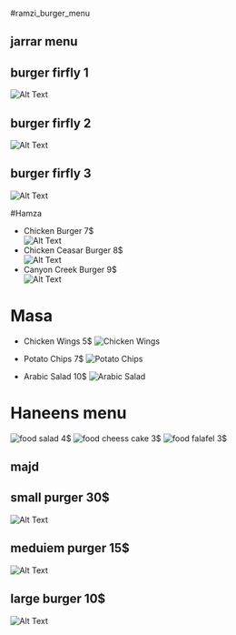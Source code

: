 #ramzi_burger_menu 


## jarrar menu 
## burger firfly 1 
![Alt Text](http://www.bk.com/sites/default/files/Hero_0004_BBQ_Bacon_Whopper.png)
## burger firfly 2 
![Alt Text](http://www.bk.com/sites/default/files/Hero_0004_BBQ_Bacon_Whopper.png)
## burger firfly 3
![Alt Text](http://www.bk.com/sites/default/files/Hero_0004_BBQ_Bacon_Whopper.png)


#Hamza
 * Chicken Burger   7$    
 ![Alt Text](https://encrypted-tbn0.gstatic.com/images?q=tbn:ANd9GcR7pJibV3keTTg8zrylf8axbenIyjc5Ub68kZ-hM0U37mNeov_SfQ)
 * Chicken Ceasar Burger  8$   
 ![Alt Text](https://encrypted-tbn0.gstatic.com/images?q=tbn:ANd9GcQZOq_8jNUXpbrZKGRkkcAZFOuoOwpcbNRRvhB2TJ6vL4JluUBHQ)
 * Canyon Creek Burger    9$   
 ![Alt Text](http://dillankebab.com/wp-content/uploads/2014/07/Burgers-GDL-Spicy-Chicken-ME.jpg)

# Masa
* Chicken Wings 5$ ![Chicken Wings](http://thewoksoflife.com/wp-content/uploads/2017/04/fish-sauce-chicken-wings-13.jpg)

* Potato Chips 7$ ![Potato Chips](http://global-cdn.skinnyms.com/wp-content/uploads/2012/04/Sweet-Potato-Chips-1.jpg)

* Arabic Salad 10$ ![Arabic Salad](https://upload.wikimedia.org/wikipedia/commons/9/93/Fattoush_mixed-salad.jpg)


# Haneens menu
![food](https://s3.envato.com/files/200433990/Preview%20Images%20Set/Food%20Menu%20Trifold%20Brochure%20Vol.01%20-%20Back-01.jpg)                   salad           4$
![food](https://s3.envato.com/files/200433990/Preview%20Images%20Set/Food%20Menu%20Trifold%20Brochure%20Vol.01%20-%20Back-01.jpg)                   cheess cake     3$
![food](https://s3.envato.com/files/200433990/Preview%20Images%20Set/Food%20Menu%20Trifold%20Brochure%20Vol.01%20-%20Back-01.jpg)                   falafel         3$

 ## majd 
## small purger  30$
![Alt Text](https://encrypted-tbn0.gstatic.com/images?q=tbn:ANd9GcSBH5x6q8qjrFp3zQ6AazhsV-jqfGdSgciGwSFKpbh-7UHUPwg8ag)
## meduiem purger 15$
![Alt Text](https://encrypted-tbn0.gstatic.com/images?q=tbn:ANd9GcRVR9nXTEqUqPxv6y5tRiXZp-nPB7433ntnQRwDeeOJsUFgjDGT)
## large burger  10$
![Alt Text](https://encrypted-tbn0.gstatic.com/images?q=tbn:ANd9GcSRJ08WYGIzTbs-UnuPSf-kyRKwp6oqyj-KV_BoQvXTNc2C9TNf)
